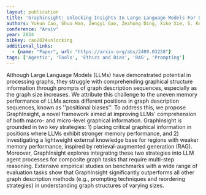 ```yaml
---
layout: publication
title: 'Graphinsight: Unlocking Insights In Large Language Models For Graph Structure Understanding'
authors: Yukun Cao, Shuo Han, Zengyi Gao, Zezhong Ding, Xike Xie, S. Kevin Zhou
conference: "Arxiv"
year: 2024
bibkey: cao2024unlocking
additional_links:
  - {name: "Paper", url: "https://arxiv.org/abs/2409.03258"}
tags: ['Agentic', 'Tools', 'Ethics and Bias', 'RAG', 'Prompting']
---
```

Although Large Language Models (LLMs) have demonstrated potential in
processing graphs, they struggle with comprehending graphical structure
information through prompts of graph description sequences, especially as the
graph size increases. We attribute this challenge to the uneven memory
performance of LLMs across different positions in graph description sequences,
known as ''positional biases''. To address this, we propose GraphInsight, a
novel framework aimed at improving LLMs' comprehension of both macro- and
micro-level graphical information. GraphInsight is grounded in two key
strategies: 1) placing critical graphical information in positions where LLMs
exhibit stronger memory performance, and 2) investigating a lightweight
external knowledge base for regions with weaker memory performance, inspired by
retrieval-augmented generation (RAG). Moreover, GraphInsight explores
integrating these two strategies into LLM agent processes for composite graph
tasks that require multi-step reasoning. Extensive empirical studies on
benchmarks with a wide range of evaluation tasks show that GraphInsight
significantly outperforms all other graph description methods (e.g., prompting
techniques and reordering strategies) in understanding graph structures of
varying sizes.
